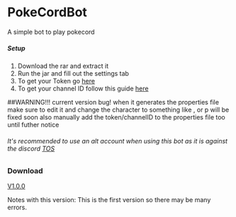 # PokeCordBot
A simple bot to play pokecord

##### Setup
1. Download the rar and extract it
2. Run the jar and fill out the settings tab
3. To get your Token go [here](https://discordhelp.net/discord-token)
4. To get your channel ID follow this guide [here](https://support.discordapp.com/hc/en-us/articles/206346498-Where-can-I-find-my-User-Server-Message-ID-)

##WARNING!!!
current version bug! when it generates the properties file make sure to edit it and change the character to something like , or p
will be fixed soon
also manually add the token/channelID to the properties file too until futher notice

###### It's recommended to use an alt account when using this bot as it is against the discord [TOS](https://support.discordapp.com/hc/en-us/articles/115002192352-Automated-user-accounts-self-bots-)

### Download
[V1.0.0](http://bit.ly/2J6BUAl)

Notes with this version: This is the first version so there may be many errors.
